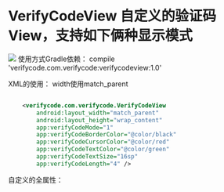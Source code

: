 # VerifyCodeView  自定义的验证码View，支持如下俩种显示模式

![](img_url)
使用方式Gradle依赖：
compile 'verifycode.com.verifycode:verifycodeview:1.0'

XML的使用：
width使用match_parent
```xml

    <verifycode.com.verifycode.VerifyCodeView
        android:layout_width="match_parent"
        android:layout_height="wrap_content"
        app:verifyCodeMode="1"
        app:verifyCodeBorderColor="@color/black"
        app:verifyCodeCursorColor="@color/red"
        app:verifyCodeTextColor="@color/green"
        app:verifyCodeTextSize="16sp"
        app:verifyCodeLength="4" />

```

自定义的全属性：
<attr name="verifyCodeLength" format="integer" />
<attr name="verifyCodeMode" format="integer" />
<attr name="verifyCodePadding" format="dimension" />
<attr name="verifyCodeBorderColor" format="color" />
<attr name="verifyCodeBorderWidth" format="dimension" />
<attr name="verifyCodeTextSize" format="dimension" />
<attr name="verifyCodeCursorFlashTime" format="integer" />
<attr name="isVerifyCodeCursorEnable" format="boolean" />
<attr name="verifyCodeCursorColor" format="color" />
<attr name="verifyCodeTextColor" format="color" />
